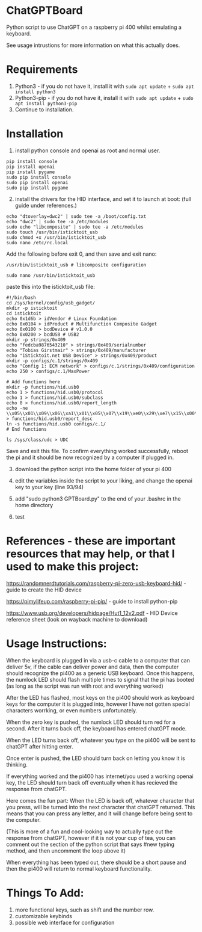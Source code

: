 # ChatGPTBoard
Python script to use ChatGPT on a raspberry pi 400 whilst emulating a keyboard.

See usage intrustions for more information on what this actually does.


# Requirements
1. Python3 - if you do not have it, install it with ```sudo apt update``` + ```sudo apt install python3```
2. Python3-pip - if you do not have it, install it with ```sudo apt update``` + ```sudo apt install python3-pip```
3. Continue to installation.





# Installation

1. install python console and openai as root and normal user.
```
pip install console
pip install openai
pip install pygame
sudo pip install console
sudo pip install openai
sudo pip install pygame
```
2. install the drivers for the HID interface, and set it to launch at boot: (full guide under references.)
 ```
 echo "dtoverlay=dwc2" | sudo tee -a /boot/config.txt
 echo "dwc2" | sudo tee -a /etc/modules
 sudo echo "libcomposite" | sudo tee -a /etc/modules
 sudo touch /usr/bin/isticktoit_usb
 sudo chmod +x /usr/bin/isticktoit_usb
 sudo nano /etc/rc.local
 ```
 Add the following before exit 0, and then save and exit nano:
 ```
 /usr/bin/isticktoit_usb # libcomposite configuration
 ```
 ```
 sudo nano /usr/bin/isticktoit_usb
 ```
 paste this into the isticktoit_usb file:
 
 
```
#!/bin/bash
cd /sys/kernel/config/usb_gadget/
mkdir -p isticktoit
cd isticktoit
echo 0x1d6b > idVendor # Linux Foundation
echo 0x0104 > idProduct # Multifunction Composite Gadget
echo 0x0100 > bcdDevice # v1.0.0
echo 0x0200 > bcdUSB # USB2
mkdir -p strings/0x409
echo "fedcba9876543210" > strings/0x409/serialnumber
echo "Tobias Girstmair" > strings/0x409/manufacturer
echo "iSticktoit.net USB Device" > strings/0x409/product
mkdir -p configs/c.1/strings/0x409
echo "Config 1: ECM network" > configs/c.1/strings/0x409/configuration
echo 250 > configs/c.1/MaxPower

# Add functions here
mkdir -p functions/hid.usb0
echo 1 > functions/hid.usb0/protocol
echo 1 > functions/hid.usb0/subclass
echo 8 > functions/hid.usb0/report_length
echo -ne \\x05\\x01\\x09\\x06\\xa1\\x01\\x05\\x07\\x19\\xe0\\x29\\xe7\\x15\\x00\\x25\\x01\\x75\\x01\\x95\\x08\\x81\\x02\\x95\\x01\\x75\\x08\\x81\\x03\\x95\\x05\\x75\\x01\\x05\\x08\\x19\\x01\\x29\\x05\\x91\\x02\\x95\\x01\\x75\\x03\\x91\\x03\\x95\\x06\\x75\\x08\\x15\\x00\\x25\\x65\\x05\\x07\\x19\\x00\\x29\\x65\\x81\\x00\\xc0 > functions/hid.usb0/report_desc
ln -s functions/hid.usb0 configs/c.1/
# End functions

ls /sys/class/udc > UDC
```

Save and exit this file. To confirm everything worked successfully, reboot the pi and it should be now recognized by a computer if plugged in.


3. download the python script into the home folder of your pi 400

4. edit the variables inside the script to your liking, and change the openai key to your key (line 93/94)

5. add "sudo python3 GPTBoard.py" to the end of your .bashrc in the home directory

6. test



# References - these are important resources that may help, or that I used to make this project:
https://randomnerdtutorials.com/raspberry-pi-zero-usb-keyboard-hid/ - guide to create the HID device

https://pimylifeup.com/raspberry-pi-pip/ - guide to install python-pip

https://www.usb.org/developers/hidpage/Hut1_12v2.pdf - HID Device reference sheet (look on wayback machine to download)





# Usage Instructions:
When the keyboard is plugged in via a usb-c cable to a computer that can deliver 5v, if the cable can deliver power and data, then the computer should recognize the pi400 as a generic USB keyboard. Once this happens, the numlock LED should flash multiple times to signal that the pi has booted (as long as the script was run with root and everything worked)

After the LED has flashed, most keys on the pi400 should work as keyboard keys for the computer it is plugged into, however I have not gotten special characters worrking, or even numbers unfortunately. 

When the zero key is pushed, the numlock LED should turn red for a second. After it turns back off, the keyboard has entered chatGPT mode.

When the LED turns back off, whatever you type on the pi400 will be sent to chatGPT after hitting enter.

Once enter is pushed, the LED should turn back on letting you know it is thinking.

If everything worked and the pi400 has internet/you used a working openai key, the LED should turn back off eventually when it has recieved the response from chatGPT.

Here comes the fun part: When the LED is back off, whatever character that you press, will be turned into the next character that chatGPT returned. This means that you can press any letter, and it will change before being sent to the computer. 

(This is more of a fun and cool-looking way to actually type out the response from chatGPT, however if it is not your cup of tea, you can comment out the section of the python script that says #new typing method, and then uncomment the loop above it)

When everything has been typed out, there should be a  short pause and then the pi400 will return to normal keyboard functionality.



# Things To Add:
1. more functional keys, such as shift and the number row.
2. customizable keybinds
3. possible web interface for configuration




